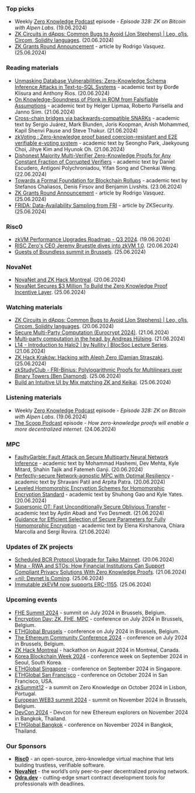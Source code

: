 ### Top picks
* Weekly [Zero Knowledge Podcast](https://zeroknowledge.fm/328-2/) episode - *Episode 328: ZK on Bitcoin with Alpen Labs*. (19.06.2024) 
* [ZK Circuits in dApps: Common Bugs to Avoid (Jon Stephens) | Leo, o1js, Circom, Solidity languages](https://www.youtube.com/watch?v=SPk65HDOcd8). (20.06.2024)
* [ZK Grants Round Announcement](https://blog.ethereum.org/2024/06/25/zk-grants-round-announce) - article by Rodrigo Vasquez. (25.06.2024)

### Reading materials 
* [Unmasking Database Vulnerabilities: Zero-Knowledge Schema Inference Attacks in Text-to-SQL Systems](https://arxiv.org/pdf/2406.14545) - academic text by Đorđe Klisura and Anthony Rios. (20.06.2024)
* [On Knowledge-Soundness of Plonk in ROM from Falsifiable Assumptions](https://eprint.iacr.org/2024/994.pdf) - academic text by Helger Lipmaa, Roberto Parisella and Janno Siim. (21.06.2024)
* [Cross-chain bridges via backwards-compatible SNARKs](https://eprint.iacr.org/2024/995.pdf) - academic text by Sergio Juárez, Mark Blunden, Joris Koopman, Anish Mohammed, Kapil Shenvi Pause and Steve Thakur. (21.06.2024)
* [zkVoting : Zero-knowledge proof based coercion-resistant and E2E verifiable e-voting system](https://eprint.iacr.org/2024/1003.pdf) - academic text by Seongho Park, Jaekyoung Choi, Jihye Kim and Hyunok Oh. (21.06.2024)
* [Dishonest Majority Multi-Verifier Zero-Knowledge Proofs for Any Constant Fraction of Corrupted Verifiers](https://eprint.iacr.org/2024/997.pdf) - academic text by Daniel Escudero, Antigoni Polychroniadou, Yifan Song and Chenkai Weng. (22.06.2024)
* [Towards a Formal Foundation for Blockchain Rollups](https://arxiv.org/pdf/2406.16219) - academic text by Stefanos Chaliasos, Denis Firsov and Benjamin Livshits. (23.06.2024)
* [ZK Grants Round Announcement](https://blog.ethereum.org/2024/06/25/zk-grants-round-announce) - article by Rodrigo Vasquez. (25.06.2024)
* [FRIDA: Data-Availability Sampling from FRI](https://www.zksecurity.xyz/blog/posts/frida/) - article by ZKSecurity. (25.06.2024)
 
### Risc0
* [zkVM Performance Upgrades Roadmap - Q3 2024](https://www.risczero.com/blog/zkvm-performance-upgrades-roadmap---q3-2024). (19.06.2024)
* [RISC Zero's CEO Jeremy Bruestle dives into zkVM 1.0](https://x.com/RiscZero/status/1803159353496621553). (20.06.2024)
* [Guests of Boundless summit in Brussels](https://x.com/RiscZero/status/1805375038775771165). (25.06.2024)

### NovaNet 
* [NovaNet and ZK Hack Montreal](https://x.com/NovaNet_zkp/status/1804214345389216151). (20.06.2024)
* [NovaNet Secures $3 Million To Build the Zero Knowledge Proof Incentive Layer](https://www.novanet.xyz/blog/novanet-secures-3-million-seed-funding-to-build-the-zero-knowledge-proof-incentive-layer). (25.06.2024)
 
### Watching materials
* [ZK Circuits in dApps: Common Bugs to Avoid (Jon Stephens) | Leo, o1js, Circom, Solidity languages](https://www.youtube.com/watch?v=SPk65HDOcd8). (20.06.2024)
* [Secure Multi-Party Computation (Eurocrypt 2024)](https://www.youtube.com/watch?v=6H5TIC_hU2A). (21.06.2024)
* [Multi-party computation in the head, by Andreas Hülsing](https://www.youtube.com/watch?v=fJDSu6W1MCw). (21.06.2024)
* [L14 - Introduction to Halo2 | by Nullity | BlocSoc Lecture Series](https://www.youtube.com/watch?v=Bqn2GdCSN70). (21.06.2024)
* [ZK Hack Kraków: Hacking with Aleph Zero (Damian Straszak)](https://www.youtube.com/watch?v=Pu2DoQnAmdc). (25.06.2024)
* [zkStudyClub - FRI-Binius: Polylogarithmic Proofs for Multilinears over Binary Towers (Ben Diamond)](https://www.youtube.com/watch?v=iZlJDT7V8Q4). (25.06.2024)
* [Build an Intuitive UI by Mix matching ZK and Keikai](https://www.youtube.com/watch?v=sYrznLlWMOY). (25.06.2024)
 
### Listening materials
* Weekly [Zero Knowledge Podcast](https://zeroknowledge.fm/328-2/) episode - *Episode 328: ZK on Bitcoin with Alpen Labs*. (19.06.2024) 
* [The Scoop Podcast](https://www.youtube.com/watch?v=rKVYmd6HkC4) episode - *How zero-knowledge proofs will enable a more decentralized internet*. (24.06.2024)

### MPC
* [FaultyGarble: Fault Attack on Secure Multiparty Neural Network Inference](https://eprint.iacr.org/2024/980.pdf) - academic text by Mohammad Hashemi, Dev Mehta, Kyle Mitard, Shahin Tajik and Fatemeh Ganji. (20.06.2024)
* [Perfectly-secure Network-agnostic MPC with Optimal Resiliency](https://eprint.iacr.org/2024/990.pdf) - academic text by Shravani Patil and Arpita Patra. (20.06.2024)
* [Leveled Homomorphic Encryption Schemes for Homomorphic Encryption Standard](https://eprint.iacr.org/2024/991.pdf) - academic text by Shuhong Gao and Kyle Yates. (20.06.2024) 
* [Supersonic OT: Fast Unconditionally Secure Oblivious Transfer](https://arxiv.org/pdf/2406.15529) - academic text by Aydin Abadi and Yvo Desmedt. (21.06.2024)
* [Guidance for Efficient Selection of Secure Parameters for Fully Homomorphic Encryption](https://eprint.iacr.org/2024/1001.pdf) - academic text by Elena Kirshanova, Chiara Marcolla and Sergi Rovira. (21.06.2024)
 
### Updates of ZK projects
* [Scheduled BCR Protocol Upgrade for Taiko Mainnet](https://taiko.mirror.xyz/Od8CVUstKAr6bvuHac5DHuv9jdePOhW6pb5pNOr3VX0). (20.06.2024)
* [Mina - RWA and STOs: How Financial Institutions Can Support Compliant Privacy Solutions With Zero Knowledge Proofs](https://minaprotocol.com/blog/rwa-and-stos-how-financial-institutions-can-support-compliant-privacy-solutions-with-zero-knowledge-proofs). (21.06.2024)
* [=nil; Devnet Is Coming](https://nil.foundation/blog/post/public_roadmap). (25.06.2024)
* [Immutable zkEVM now supports ERC-1155](https://www.immutable.com/blog/immutable-zkevm-now-supports-erc-1155). (25.06.2024)
 
### Upcoming events
* [FHE Summit 2024](https://twitter.com/FHEOnchain/status/1777666116455911823/photo/1/) - summit on July 2024 in Brussels, Belgium. 
* [Encryption Day: ZK, FHE, MPC](https://lu.ma/encrypt) - conference on July 2024 in Brussels, Belgium.
* [ETHGlobal Brussels](https://ethglobal.com/events/brussels) - conference on July 2024 in Brussels, Belgium. 
* [The Ethereum Community Conference 2024](https://ethcc.io/) - conference on July 2024 in Brussels, Belgium. 
* [ZK Hack Montreal](https://zk-hack-montreal.devfolio.co/) - hackathon on August 2024 in Montreal, Canada.
* [Korea Blockchain Week 2024](https://koreablockchainweek.com/) - conference week on September 2024 in Seoul, South Korea.
* [ETHGlobal Singapore](https://ethglobal.com/events/singapore2024) - conference on September 2024 in Singapore.
* [ETHGlobal San Francisco](https://ethglobal.com/events/sanfrancisco2024) - conference on October 2024 in San Francisco, USA.
* [zkSummit12](https://www.zksummit.com/) - a summit on Zero Knowledge on October 2024 in Lisbon, Portugal.
* [European WEB3 summit 2024](https://www.web3eurosummit.eu/) - summit on November 2024 in Brussels, Belgium.
* [DevCon 2024](https://devcon.org/) - Devcon for new Ethereum explorers on November 2024 in Bangkok, Thailand.
* [ETHGlobal Bangkok](https://ethglobal.com/events/bangkok) - conference on November 2024 in Bangkok, Thailand. 

### Our Sponsors
* **[Risc0](https://www.risczero.com/)** - an open-source, zero-knowledge virtual machine that lets building trustless, verifiable software.
* **[NovaNet](https://www.novanet.xyz/)** - the world’s only peer-to-peer decentralized proving network.
* **[Odra.dev](https://odra.dev)** - cutting-edge smart contract development tools for professionals with deadlines.

